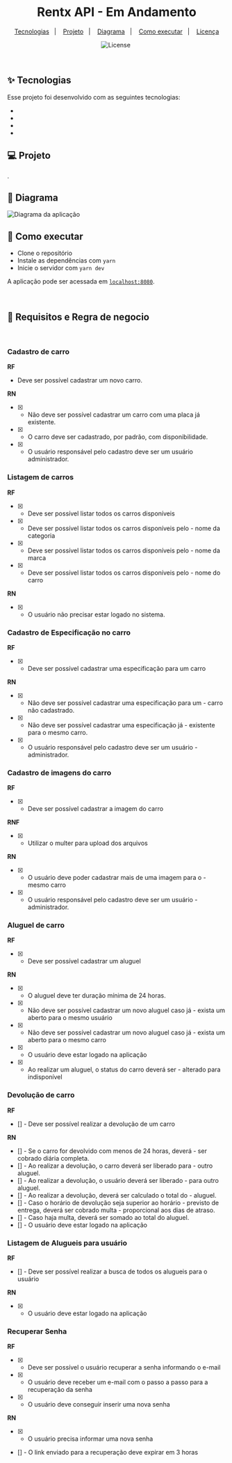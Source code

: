 <h1 align="center">Rentx API - Em Andamento</h1>

<p align="center">
  <a href="#-tecnologias">Tecnologias</a>&nbsp;&nbsp;&nbsp;|&nbsp;&nbsp;&nbsp;
  <a href="#-projeto">Projeto</a>&nbsp;&nbsp;&nbsp;|&nbsp;&nbsp;&nbsp;
  <a href="#-diagrama">Diagrama</a>&nbsp;&nbsp;&nbsp;|&nbsp;&nbsp;&nbsp;
  <a href="#-como-executar">Como executar</a>&nbsp;&nbsp;&nbsp;|&nbsp;&nbsp;&nbsp;
  <a href="#-licença">Licença</a>
</p>

<p align="center">
  <img alt="License" src="https://img.shields.io/static/v1?label=license&message=MIT&color=8257E5&labelColor=000000">

 <img src="./src/images/screen.png" alt="" />
</p>

<br>

## ✨ Tecnologias

Esse projeto foi desenvolvido com as seguintes tecnologias:

- []()
- []()
- []()
- []()

## 💻 Projeto

.

## 🔶 Diagrama

<img src="./src/images/diagrama.png" alt="Diagrama da aplicação" />

## 🚀 Como executar

- Clone o repositório
- Instale as dependências com `yarn`
- Inicie o servidor com `yarn dev`

A aplicação pode ser acessada em [`localhost:8080`](http://localhost:8080).

<br/>

## 📕 Requisitos e Regra de negocio

<br/>

### Cadastro de carro

**RF**

- Deve ser possível cadastrar um novo carro.

**RN**

- [x] - Não deve ser possível cadastrar um carro com uma placa já existente.
- [x] - O carro deve ser cadastrado, por padrão, com disponibilidade.
- [x] - O usuário responsável pelo cadastro deve ser um usuário administrador.

### Listagem de carros

**RF**

- [x] - Deve ser possível listar todos os carros disponíveis
- [x] - Deve ser possível listar todos os carros disponíveis pelo - nome da categoria
- [x] - Deve ser possível listar todos os carros disponíveis pelo - nome da marca
- [x] - Deve ser possível listar todos os carros disponíveis pelo - nome do carro

**RN**

- [x] - O usuário não precisar estar logado no sistema.

### Cadastro de Especificação no carro

**RF**

- [x] - Deve ser possível cadastrar uma especificação para um carro

**RN**

- [x] - Não deve ser possível cadastrar uma especificação para um - carro não cadastrado.
- [x] - Não deve ser possível cadastrar uma especificação já - existente para o mesmo carro.
- [x] - O usuário responsável pelo cadastro deve ser um usuário - administrador.

### Cadastro de imagens do carro

**RF**

- [x] - Deve ser possível cadastrar a imagem do carro

**RNF**

- [x] - Utilizar o multer para upload dos arquivos

**RN**

- [x] - O usuário deve poder cadastrar mais de uma imagem para o - mesmo carro
- [x] - O usuário responsável pelo cadastro deve ser um usuário - administrador.

### Aluguel de carro

**RF**

- [x] - Deve ser possível cadastrar um aluguel

**RN**

- [x] - O aluguel deve ter duração mínima de 24 horas.
- [x] - Não deve ser possível cadastrar um novo aluguel caso já - exista um aberto para o mesmo usuário
- [x] - Não deve ser possível cadastrar um novo aluguel caso já - exista um aberto para o mesmo carro
- [x] - O usuário deve estar logado na aplicação
- [x] - Ao realizar um aluguel, o status do carro deverá ser - alterado para indisponível

### Devolução de carro

**RF**

- [] - Deve ser possível realizar a devolução de um carro

**RN**

- [] - Se o carro for devolvido com menos de 24 horas, deverá - ser cobrado diária completa.
- [] - Ao realizar a devolução, o carro deverá ser liberado para - outro aluguel.
- [] - Ao realizar a devolução, o usuário deverá ser liberado - para outro aluguel.
- [] - Ao realizar a devolução, deverá ser calculado o total do - aluguel.
- [] - Caso o horário de devolução seja superior ao horário - previsto de entrega, deverá ser cobrado multa - proporcional aos dias de atraso.
- [] - Caso haja multa, deverá ser somado ao total do aluguel.
- [] - O usuário deve estar logado na aplicação

### Listagem de Alugueis para usuário

**RF**

- [] - Deve ser possível realizar a busca de todos os alugueis para o usuário

**RN**

- [x] - O usuário deve estar logado na aplicação

### Recuperar Senha

**RF**

- [x] - Deve ser possível o usuário recuperar a senha informando o e-mail
- [x] - O usuário deve receber um e-mail com o passo a passo para a recuperação da senha
- [x] - O usuário deve conseguir inserir uma nova senha

**RN**

- [x] - O usuário precisa informar uma nova senha
- [] - O link enviado para a recuperação deve expirar em 3 horas
